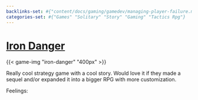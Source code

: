 ```yaml
---
backlinks-set: #{"content/docs/gaming/gamedev/managing-player-failure.md"}
categories-set: #{"Games" "Solitary" "Story" "Gaming" "Tactics Rpg"}
---
```

# [Iron Danger](https://store.steampowered.com/app/899310/Iron_Danger/)

{{< game-img "iron-danger" "400px" >}}

Really cool strategy game with a cool story. Would love it if they made a sequel and/or expanded it into a bigger RPG with more customization.

Feelings: